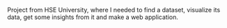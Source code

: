 Project from HSE University, where I needed to find a dataset, visualize its data, get some insights from it and make a web application.
